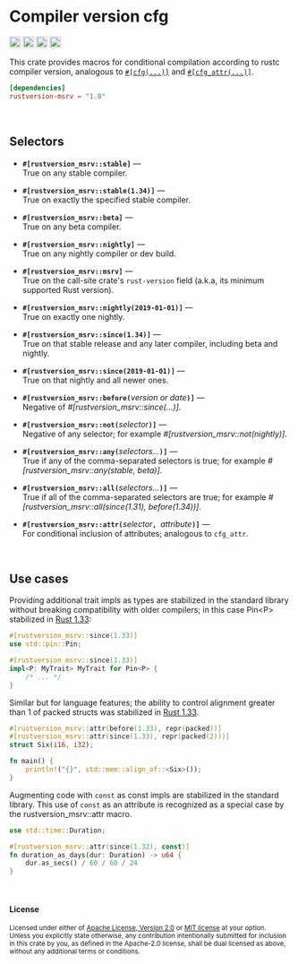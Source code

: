 # Compiler version cfg

[<img alt="github" src="https://img.shields.io/badge/github-robjtede/rustversion-msrv-8da0cb?style=for-the-badge&labelColor=555555&logo=github" height="20">](https://github.com/robjtede/rustversion-msrv)
[<img alt="crates.io" src="https://img.shields.io/crates/v/rustversion-msrv.svg?style=for-the-badge&color=fc8d62&logo=rust" height="20">](https://crates.io/crates/rustversion-msrv)
[<img alt="docs.rs" src="https://img.shields.io/badge/docs.rs-rustversion-msrv-66c2a5?style=for-the-badge&labelColor=555555&logo=docs.rs" height="20">](https://docs.rs/rustversion-msrv)
[<img alt="build status" src="https://img.shields.io/github/actions/workflow/status/robjtede/rustversion-msrv/ci.yml?branch=master&style=for-the-badge" height="20">](https://github.com/robjtede/rustversion-msrv/actions?query=branch%3Amaster)

This crate provides macros for conditional compilation according to rustc
compiler version, analogous to [`#[cfg(...)]`][cfg] and
[`#[cfg_attr(...)]`][cfg_attr].

[cfg]: https://doc.rust-lang.org/reference/conditional-compilation.html#the-cfg-attribute
[cfg_attr]: https://doc.rust-lang.org/reference/conditional-compilation.html#the-cfg_attr-attribute

```toml
[dependencies]
rustversion-msrv = "1.0"
```

<br>

## Selectors

- <b>`#[rustversion_msrv::stable]`</b>
  —<br>
  True on any stable compiler.

- <b>`#[rustversion_msrv::stable(1.34)]`</b>
  —<br>
  True on exactly the specified stable compiler.

- <b>`#[rustversion_msrv::beta]`</b>
  —<br>
  True on any beta compiler.

- <b>`#[rustversion_msrv::nightly]`</b>
  —<br>
  True on any nightly compiler or dev build.

- <b>`#[rustversion_msrv::msrv]`</b>
  —<br>
  True on the call-site crate's `rust-version` field (a.k.a, its minimum supported Rust version).

- <b>`#[rustversion_msrv::nightly(2019-01-01)]`</b>
  —<br>
  True on exactly one nightly.

- <b>`#[rustversion_msrv::since(1.34)]`</b>
  —<br>
  True on that stable release and any later compiler, including beta and
  nightly.

- <b>`#[rustversion_msrv::since(2019-01-01)]`</b>
  —<br>
  True on that nightly and all newer ones.

- <b>`#[rustversion_msrv::before(`</b><i>version or date</i><b>`)]`</b>
  —<br>
  Negative of _#[rustversion_msrv::since(...)]_.

- <b>`#[rustversion_msrv::not(`</b><i>selector</i><b>`)]`</b>
  —<br>
  Negative of any selector; for example _#[rustversion_msrv::not(nightly)]_.

- <b>`#[rustversion_msrv::any(`</b><i>selectors...</i><b>`)]`</b>
  —<br>
  True if any of the comma-separated selectors is true; for example
  _#[rustversion_msrv::any(stable, beta)]_.

- <b>`#[rustversion_msrv::all(`</b><i>selectors...</i><b>`)]`</b>
  —<br>
  True if all of the comma-separated selectors are true; for example
  _#[rustversion_msrv::all(since(1.31), before(1.34))]_.

- <b>`#[rustversion_msrv::attr(`</b><i>selector</i><b>`, `</b><i>attribute</i><b>`)]`</b>
  —<br>
  For conditional inclusion of attributes; analogous to `cfg_attr`.

<br>

## Use cases

Providing additional trait impls as types are stabilized in the standard library
without breaking compatibility with older compilers; in this case Pin\<P\>
stabilized in [Rust 1.33][pin]:

[pin]: https://blog.rust-lang.org/2019/02/28/Rust-1.33.0.html#pinning

```rust
#[rustversion_msrv::since(1.33)]
use std::pin::Pin;

#[rustversion_msrv::since(1.33)]
impl<P: MyTrait> MyTrait for Pin<P> {
    /* ... */
}
```

Similar but for language features; the ability to control alignment greater than
1 of packed structs was stabilized in [Rust 1.33][packed].

[packed]: https://github.com/rust-lang/rust/blob/master/RELEASES.md#version-1330-2019-02-28

```rust
#[rustversion_msrv::attr(before(1.33), repr(packed))]
#[rustversion_msrv::attr(since(1.33), repr(packed(2)))]
struct Six(i16, i32);

fn main() {
    println!("{}", std::mem::align_of::<Six>());
}
```

Augmenting code with `const` as const impls are stabilized in the standard
library. This use of `const` as an attribute is recognized as a special case by
the rustversion_msrv::attr macro.

```rust
use std::time::Duration;

#[rustversion_msrv::attr(since(1.32), const)]
fn duration_as_days(dur: Duration) -> u64 {
    dur.as_secs() / 60 / 60 / 24
}
```

<br>

#### License

<sup>
Licensed under either of <a href="LICENSE-APACHE">Apache License, Version
2.0</a> or <a href="LICENSE-MIT">MIT license</a> at your option.
</sup>

<br>

<sub>
Unless you explicitly state otherwise, any contribution intentionally submitted
for inclusion in this crate by you, as defined in the Apache-2.0 license, shall
be dual licensed as above, without any additional terms or conditions.
</sub>

